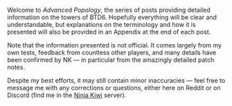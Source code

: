 Welcome to _Advanced Popology_, the series of posts providing detailed information on the towers of BTD6. Hopefully everything will be clear and understandable, but explanations on the terminology and how it is presented will also be provided in an Appendix at the end of each post.

Note that the information presented is not official. It comes largely from my own tests, feedback from countless other players, and many details have been confirmed by NK — in particular from the amazingly detailed patch notes.

Despite my best efforts, it may still contain minor inaccuracies — feel free to message me with any corrections or questions, either here on Reddit or on Discord (find me in the [Ninja Kiwi](https://discord.gg/ninjakiwi) server).
